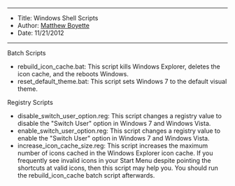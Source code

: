 *******************************************************************

* Title:  Windows Shell Scripts
* Author: [Matthew Boyette](mailto:Dyndrilliac@gmail.com)
* Date:   11/21/2012

*******************************************************************

Batch Scripts

* rebuild_icon_cache.bat: This script kills Windows Explorer, deletes the icon cache, and the reboots Windows.
* reset_default_theme.bat: This script sets Windows 7 to the default visual theme.

Registry Scripts

* disable_switch_user_option.reg: This script changes a registry value to disable the "Switch User" option in Windows 7 and Windows Vista.
* enable_switch_user_option.reg: This script changes a registry value to enable the "Switch User" option in Windows 7 and Windows Vista.
* increase_icon_cache_size.reg: This script increases the maximum number of icons cached in the Windows Explorer icon cache. If you frequently see invalid icons in your Start Menu despite pointing the shortcuts at valid icons, then this script may help you. You should run the rebuild_icon_cache batch script afterwards.